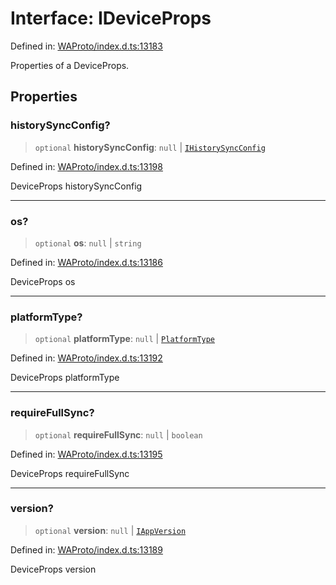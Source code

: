 # Interface: IDeviceProps

Defined in: [WAProto/index.d.ts:13183](https://github.com/Fokusdotid/bail/blob/0fe6346a5ff68a74eb71890335c982b44e2da604/WAProto/index.d.ts#L13183)

Properties of a DeviceProps.

## Properties

### historySyncConfig?

> `optional` **historySyncConfig**: `null` \| [`IHistorySyncConfig`](../namespaces/DeviceProps/interfaces/IHistorySyncConfig.md)

Defined in: [WAProto/index.d.ts:13198](https://github.com/Fokusdotid/bail/blob/0fe6346a5ff68a74eb71890335c982b44e2da604/WAProto/index.d.ts#L13198)

DeviceProps historySyncConfig

***

### os?

> `optional` **os**: `null` \| `string`

Defined in: [WAProto/index.d.ts:13186](https://github.com/Fokusdotid/bail/blob/0fe6346a5ff68a74eb71890335c982b44e2da604/WAProto/index.d.ts#L13186)

DeviceProps os

***

### platformType?

> `optional` **platformType**: `null` \| [`PlatformType`](../namespaces/DeviceProps/enumerations/PlatformType.md)

Defined in: [WAProto/index.d.ts:13192](https://github.com/Fokusdotid/bail/blob/0fe6346a5ff68a74eb71890335c982b44e2da604/WAProto/index.d.ts#L13192)

DeviceProps platformType

***

### requireFullSync?

> `optional` **requireFullSync**: `null` \| `boolean`

Defined in: [WAProto/index.d.ts:13195](https://github.com/Fokusdotid/bail/blob/0fe6346a5ff68a74eb71890335c982b44e2da604/WAProto/index.d.ts#L13195)

DeviceProps requireFullSync

***

### version?

> `optional` **version**: `null` \| [`IAppVersion`](../namespaces/DeviceProps/interfaces/IAppVersion.md)

Defined in: [WAProto/index.d.ts:13189](https://github.com/Fokusdotid/bail/blob/0fe6346a5ff68a74eb71890335c982b44e2da604/WAProto/index.d.ts#L13189)

DeviceProps version
